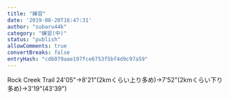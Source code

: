 ```yaml
---
title: "練習"
date: '2019-08-20T16:47:31'
author: "subaru44k"
category: "練習(中)"
status: "publish"
allowComments: true
convertBreaks: false
entryHash: "cd6079aae197fce6753f5bf4d9c97a59"
---
```

Rock Creek Trail
24'05"→8'21"(2kmくらい上り多め)→7'52"(2kmくらい下り多め)→3'19"(43'39")
